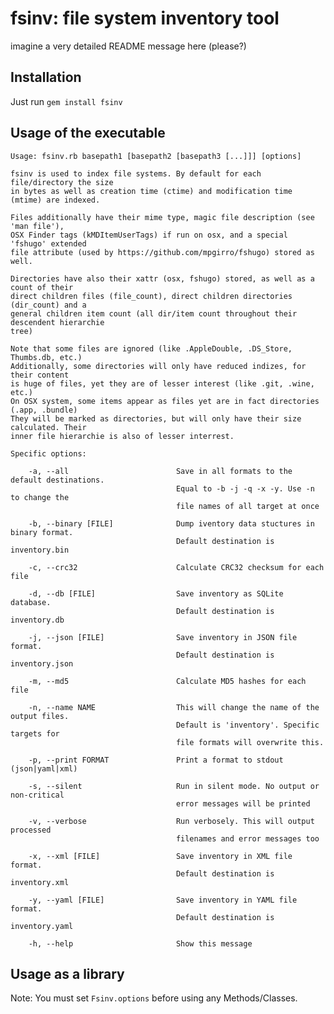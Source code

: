 # fsinv: file system inventory tool

imagine a very detailed README message here (please?)

## Installation

Just run ```gem install fsinv```

## Usage of the executable

	Usage: fsinv.rb basepath1 [basepath2 [basepath3 [...]]] [options]

	fsinv is used to index file systems. By default for each file/directory the size
	in bytes as well as creation time (ctime) and modification time (mtime) are indexed.

	Files additionally have their mime type, magic file description (see 'man file'),
	OSX Finder tags (kMDItemUserTags) if run on osx, and a special 'fshugo' extended
	file attribute (used by https://github.com/mpgirro/fshugo) stored as well.

	Directories have also their xattr (osx, fshugo) stored, as well as a count of their
	direct children files (file_count), direct children directories (dir_count) and a
	general children item count (all dir/item count throughout their descendent hierarchie
	tree)

	Note that some files are ignored (like .AppleDouble, .DS_Store, Thumbs.db, etc.)
	Additionally, some directories will only have reduced indizes, for their content
	is huge of files, yet they are of lesser interest (like .git, .wine, etc.)
	On OSX system, some items appear as files yet are in fact directories (.app, .bundle)
	They will be marked as directories, but will only have their size calculated. Their
	inner file hierarchie is also of lesser interrest.

	Specific options:

	    -a, --all                        Save in all formats to the default destinations.
	                                     Equal to -b -j -q -x -y. Use -n to change the
	                                     file names of all target at once

	    -b, --binary [FILE]              Dump iventory data stuctures in binary format.
	                                     Default destination is inventory.bin

	    -c, --crc32                      Calculate CRC32 checksum for each file

	    -d, --db [FILE]                  Save inventory as SQLite database.
	                                     Default destination is inventory.db

	    -j, --json [FILE]                Save inventory in JSON file format.
	                                     Default destination is inventory.json

	    -m, --md5                        Calculate MD5 hashes for each file

	    -n, --name NAME                  This will change the name of the output files.
	                                     Default is 'inventory'. Specific targets for
	                                     file formats will overwrite this.

	    -p, --print FORMAT               Print a format to stdout (json|yaml|xml)

	    -s, --silent                     Run in silent mode. No output or non-critical
	                                     error messages will be printed

	    -v, --verbose                    Run verbosely. This will output processed
	                                     filenames and error messages too

	    -x, --xml [FILE]                 Save inventory in XML file format.
	                                     Default destination is inventory.xml

	    -y, --yaml [FILE]                Save inventory in YAML file format.
	                                     Default destination is inventory.yaml

	    -h, --help                       Show this message
		
## Usage as a library

Note: You must set ```Fsinv.options``` before using any Methods/Classes. 
